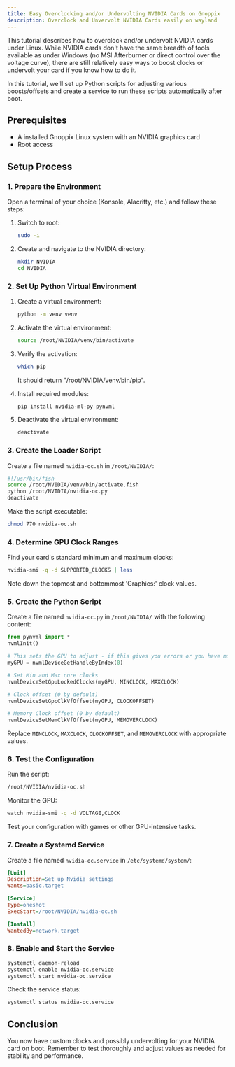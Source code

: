 ```yaml
---
title: Easy Overclocking and/or Undervolting NVIDIA Cards on Gnoppix 
description: Overclock and Unvervolt NVIDIA Cards easily on wayland
---
```


This tutorial describes how to overclock and/or undervolt NVIDIA cards under Linux. While NVIDIA cards don't have the same breadth of tools available as under Windows (no MSI Afterburner or direct control over the voltage curve), there are still relatively easy ways to boost clocks or undervolt your card if you know how to do it.

In this tutorial, we'll set up Python scripts for adjusting various boosts/offsets and create a service to run these scripts automatically after boot.

## Prerequisites

- A installed Gnoppix Linux system with an NVIDIA graphics card
- Root access

## Setup Process

### 1. Prepare the Environment

Open a terminal of your choice (Konsole, Alacritty, etc.) and follow these steps:

1. Switch to root:
   ```sh
   sudo -i
   ```

2. Create and navigate to the NVIDIA directory:
   ```sh
   mkdir NVIDIA
   cd NVIDIA
   ```

### 2. Set Up Python Virtual Environment

1. Create a virtual environment:
   ```sh
   python -m venv venv
   ```

2. Activate the virtual environment:
   ```sh
   source /root/NVIDIA/venv/bin/activate
   ```

3. Verify the activation:
   ```sh
   which pip
   ```
   It should return "/root/NVIDIA/venv/bin/pip".

4. Install required modules:
   ```sh
   pip install nvidia-ml-py pynvml
   ```

5. Deactivate the virtual environment:
   ```sh
   deactivate
   ```

### 3. Create the Loader Script

Create a file named `nvidia-oc.sh` in `/root/NVIDIA/`:

```bash
#!/usr/bin/fish
source /root/NVIDIA/venv/bin/activate.fish
python /root/NVIDIA/nvidia-oc.py
deactivate
```

Make the script executable:
```sh
chmod 770 nvidia-oc.sh
```

### 4. Determine GPU Clock Ranges

Find your card's standard minimum and maximum clocks:

```sh
nvidia-smi -q -d SUPPORTED_CLOCKS | less
```

Note down the topmost and bottommost 'Graphics:' clock values.

### 5. Create the Python Script

Create a file named `nvidia-oc.py` in `/root/NVIDIA/` with the following content:

```python
from pynvml import *
nvmlInit()

# This sets the GPU to adjust - if this gives you errors or you have multiple GPUs, set to 1 or try other values.
myGPU = nvmlDeviceGetHandleByIndex(0)

# Set Min and Max core clocks
nvmlDeviceSetGpuLockedClocks(myGPU, MINCLOCK, MAXCLOCK)

# Clock offset (0 by default)
nvmlDeviceSetGpcClkVfOffset(myGPU, CLOCKOFFSET)

# Memory Clock offset (0 by default)
nvmlDeviceSetMemClkVfOffset(myGPU, MEMOVERCLOCK)
```

Replace `MINCLOCK`, `MAXCLOCK`, `CLOCKOFFSET`, and `MEMOVERCLOCK` with appropriate values.

### 6. Test the Configuration

Run the script:
```sh
/root/NVIDIA/nvidia-oc.sh
```

Monitor the GPU:
```sh
watch nvidia-smi -q -d VOLTAGE,CLOCK
```

Test your configuration with games or other GPU-intensive tasks.

### 7. Create a Systemd Service

Create a file named `nvidia-oc.service` in `/etc/systemd/system/`:

```ini
[Unit]
Description=Set up Nvidia settings
Wants=basic.target

[Service]
Type=oneshot
ExecStart=/root/NVIDIA/nvidia-oc.sh

[Install]
WantedBy=network.target
```

### 8. Enable and Start the Service

```sh
systemctl daemon-reload
systemctl enable nvidia-oc.service
systemctl start nvidia-oc.service
```

Check the service status:
```sh
systemctl status nvidia-oc.service
```

## Conclusion

You now have custom clocks and possibly undervolting for your NVIDIA card on boot. Remember to test thoroughly and adjust values as needed for stability and performance.

